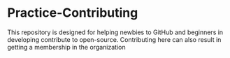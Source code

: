 # Practice-Contributing
This repository is designed for helping newbies to GitHub and beginners in developing contribute to open-source. Contributing here can also result in getting a membership in the organization
